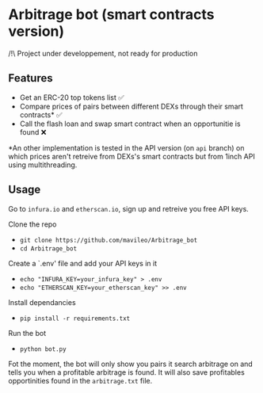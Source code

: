 # Arbitrage bot (smart contracts version)

/!\ Project under developpement, not ready for production

## Features

* Get an ERC-20 top tokens list ✅
* Compare prices of pairs between different DEXs through their smart contracts* ✅
* Call the flash loan and swap smart contract when an opportunitie is found ❌

*An other implementation is tested in the API version (on `api` branch) on which prices aren't retreive from DEXs's smart contracts but from 1inch API using multithreading.

## Usage

Go to `infura.io` and `etherscan.io`, sign up and retreive you free API keys.

Clone the repo
* `git clone https://github.com/mavileo/Arbitrage_bot`
* `cd Arbitrage_bot`

Create a `.env' file and add your API keys in it
* `echo "INFURA_KEY=your_infura_key" > .env`
* `echo "ETHERSCAN_KEY=your_etherscan_key" >> .env`

Install dependancies
* `pip install -r requirements.txt`

Run the bot
* `python bot.py`

Fot the moment, the bot will only show you pairs it search arbitrage on and tells you when a profitable arbitrage is found.
It will also save profitables opportinities found in the `arbitrage.txt` file.
